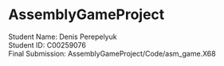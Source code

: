 # AssemblyGameProject
Student Name: Denis Perepelyuk  
Student ID: C00259076  
Final Submission: AssemblyGameProject/Code/asm_game.X68  
